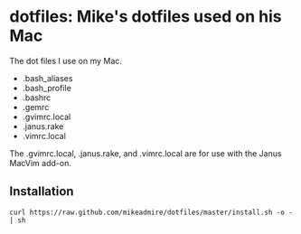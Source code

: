 # dotfiles: Mike's dotfiles used on his Mac

The dot files I use on my Mac.

* .bash_aliases
* .bash_profile
* .bashrc
* .gemrc
* .gvimrc.local
* .janus.rake
* .vimrc.local

The .gvimrc.local, .janus.rake, and .vimrc.local are for use with the
Janus MacVim add-on.

## Installation

`curl https://raw.github.com/mikeadmire/dotfiles/master/install.sh -o - | sh`
